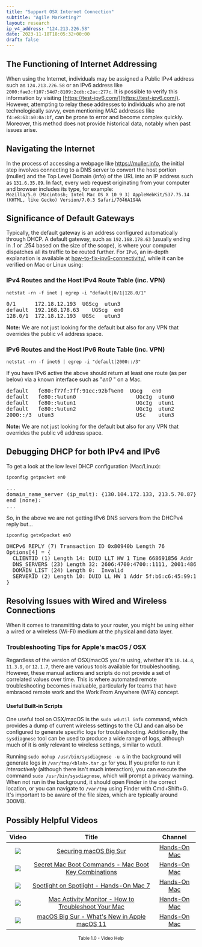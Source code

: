 ```yaml
---
title: "Support OSX Internet Connection"
subtitle: "Agile Marketing?"
layout: research
ip_v4_address: "124.213.226.58"
date: 2023-11-18T18:05:32+00:00
draft: false
---
```


## The Functioning of Internet Addressing

When using the Internet, individuals may be assigned a Public IPv4 address such as ```124.213.226.58``` or an IPv6 address like ```2000:fae3:f107:54d7:8109:2cdb:c2ac:277c```. It is possible to verify this information by visiting [https://test-ipv6.com/](https://test-ipv6.com/). However, attempting to relay these addresses to individuals who are not technologically savvy, even mentioning MAC addresses like ```f4:e8:63:a0:0a:bf```, can be prone to error and become complex quickly. Moreover, this method does not provide historical data, notably when past issues arise.
## Navigating the Internet
In the process of accessing a webpage like https://muller.info, the initial step involves connecting to a DNS server to convert the host portion (muller) and the Top Level Domain (info) of the URL into an IP address such as ```131.6.35.89```. In fact, every web request originating from your computer and browser includes its type, for example: <br>```Mozilla/5.0 (Macintosh; Intel Mac OS X 10_9_3) AppleWebKit/537.75.14 (KHTML, like Gecko) Version/7.0.3 Safari/7046A194A```
## Significance of Default Gateways
Typically, the default gateway is an address configured automatically through DHCP. A default gateway, such as ```192.168.178.63``` (usually ending in .1 or .254 based on the size of the scope), is where your computer dispatches all its traffic to be routed further. For ```IPv6```, an in-depth explanation is available at [how-to-fix-ipv6-connectivity/](/blog/how-to-fix-ipv6-connectivity/), while it can be verified on Mac or Linux using: <br>
### IPv4 Routes and the Host IPv4 Route Table (inc. VPN)
```netstat -rn -f inet | egrep -i "default|0/1|128.0/1"```

<pre>
0/1      172.18.12.193  UGScg  utun3
default  192.168.178.63    UGScg  en0
128.0/1  172.18.12.193  UGSc   utun3</pre>

**Note:** We are not just looking for the default but also for any VPN that overrides the public v4 address space.

### IPv6 Routes and the Host IPv6 Route Table (inc. VPN)
```netstat -rn -f inet6 | egrep -i "default|2000::/3"```

If you have IPv6 active the above should return at least one route (as per below) via a known interface such as "_en0_ " on a Mac. 

<pre>
default   fe80:f77f:7ff:91ec:92bf%en0  UGcg   en0
default   fe80::%utun0                   UGcIg  utun0
default   fe80::%utun1                   UGcIg  utun1
default   fe80::%utun2                   UGcIg  utun2
2000::/3  utun3                          USc    utun3</pre>

**Note:** We are not just looking for the default but also for any VPN that overrides the public v6 address space.
<br>

## Debugging DHCP for both IPv4 and IPv6

To get a look at the low level DHCP configuration (Mac/Linux): 

```ipconfig getpacket en0```

<pre>
...
domain_name_server (ip_mult): {130.104.172.133, 213.5.70.87}
end (none):
...</pre>

So, in the above we are not getting IPv6 DNS servers from the DHCPv4 reply but...

```ipconfig getv6packet en0```

<pre>
DHCPv6 REPLY (7) Transaction ID 0x80940b Length 76
Options[4] = {
  CLIENTID (1) Length 14: DUID LLT HW 1 Time 668691856 Addr f4:e8:63:a0:0a:bf
  DNS_SERVERS (23) Length 32: 2606:4700:4700::1111, 2001:4860:4860::8844
  DOMAIN_LIST (24) Length 0:  Invalid
  SERVERID (2) Length 10: DUID LL HW 1 Addr 5f:b6:c6:45:99:1d
}</pre>




## Resolving Issues with Wired and Wireless Connections
When it comes to transmitting data to your router, you might be using either a wired or a wireless (Wi-Fi) medium at the physical and data layer.
### Troubleshooting Tips for Apple's macOS / OSX
Regardless of the version of OSX/macOS you're using, whether it's ```10.14.4```, ```11.3.9```, or ```12.1.7```, there are various tools available for troubleshooting. However, these manual actions and scripts do not provide a set of correlated values over time. This is where automated remote troubleshooting becomes invaluable, particularly for teams that have embraced remote work and the Work From Anywhere (WFA) concept.
#### Useful Built-in Scripts
One useful tool on OSX/macOS is the ```sudo wdutil info``` command, which provides a dump of current wireless settings to the CLI and can also be configured to generate specific logs for troubleshooting. Additionally, the ```sysdiagnose``` tool can be used to produce a wide range of logs, although much of it is only relevant to wireless settings, similar to wdutil.

Running ```sudo nohup /usr/bin/sysdiagnose -u &``` in the background will generate logs in ```/var/tmp/<blah>.tar.gz``` for you. If you prefer to run it *interactively* (although there isn't much interaction), you can execute the command ```sudo /usr/bin/sysdiagnose```, which will prompt a privacy warning. When not run in the background, it should open Finder in the correct location, or you can navigate to ```/var/tmp``` using Finder with Cmd+Shift+G. It's important to be aware of the file sizes, which are typically around 300MB.
## Possibly Helpful Videos

<link href="/plugins/lity/css/lity.min.css" rel="stylesheet">
<script src="/plugins/lity/js/lity.min.js"></script>
<div class="table1-start"></div>

|Video | Title | Channel |
| :---: | :---: | :---: |
|<a href="https://www.youtube.com/watch?v=7KdhJimuhNw" data-lity><img src="https://i.ytimg.com/vi/7KdhJimuhNw/default.jpg" class="img-fluid"></a>|<a href="https://www.youtube.com/watch?v=7KdhJimuhNw" data-lity>Securing macOS Big Sur</a>|<a target="_blank" href="https://www.youtube.com/channel/UCg43DP8MdHVcl4rFK_delBg" >Hands-On Mac</a>|
|<a href="https://www.youtube.com/watch?v=VwNYWAxHCgM" data-lity><img src="https://i.ytimg.com/vi/VwNYWAxHCgM/default.jpg" class="img-fluid"></a>|<a href="https://www.youtube.com/watch?v=VwNYWAxHCgM" data-lity>Secret Mac Boot Commands - Mac Boot Key Combinations</a>|<a target="_blank" href="https://www.youtube.com/channel/UCg43DP8MdHVcl4rFK_delBg" >Hands-On Mac</a>|
|<a href="https://www.youtube.com/watch?v=RslZ4W1EPqk" data-lity><img src="https://i.ytimg.com/vi/RslZ4W1EPqk/default.jpg" class="img-fluid"></a>|<a href="https://www.youtube.com/watch?v=RslZ4W1EPqk" data-lity>Spotlight on Spotlight - Hands-On Mac 7</a>|<a target="_blank" href="https://www.youtube.com/channel/UCg43DP8MdHVcl4rFK_delBg" >Hands-On Mac</a>|
|<a href="https://www.youtube.com/watch?v=TWzWd_DiaJ0" data-lity><img src="https://i.ytimg.com/vi/TWzWd_DiaJ0/default.jpg" class="img-fluid"></a>|<a href="https://www.youtube.com/watch?v=TWzWd_DiaJ0" data-lity>Mac Activity Monitor - How to Troubleshoot Your Mac</a>|<a target="_blank" href="https://www.youtube.com/channel/UCg43DP8MdHVcl4rFK_delBg" >Hands-On Mac</a>|
|<a href="https://www.youtube.com/watch?v=JMKi6o9kaZI" data-lity><img src="https://i.ytimg.com/vi/JMKi6o9kaZI/default.jpg" class="img-fluid"></a>|<a href="https://www.youtube.com/watch?v=JMKi6o9kaZI" data-lity>macOS Big Sur - What&#39;s New in Apple macOS 11</a>|<a target="_blank" href="https://www.youtube.com/channel/UCg43DP8MdHVcl4rFK_delBg" >Hands-On Mac</a>|

<center><small>Table 1.0 - Video Help</small></center>
 <br>
<div class="table1-end"></div>
<script type="text/javascript">
(function() {
    $('div.table1-start').nextUntil('div.table1-end', 'table').addClass('table thead-dark table-striped table-responsive rounded').attr('id', 't1');
    $('#t1').find('thead').addClass('thead-dark');
})();
</script>
